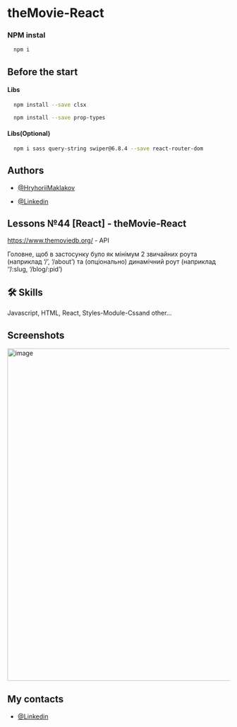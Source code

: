 # theMovie-React

### NPM instal

```bash
  npm i
```

## Before the start

#### Libs

```bash
  npm install --save clsx
```

```bash
  npm install --save prop-types
```

#### Libs(Optional)

```bash
  npm i sass query-string swiper@6.8.4 --save react-router-dom
```

## Authors

- [@HryhoriiMaklakov](https://github.com/GregoryMaklakov)

- [@Linkedin](https://www.linkedin.com/in/grigory-maklakov-331a641ba/)

## Lessons №44 [React] - theMovie-React

https://www.themoviedb.org/ - API

Головне, щоб в застосунку було як мінімум 2 звичайних роута (наприклад ‘/’, ‘/about’) та (опціонально) динамічний роут (наприклад ‘’/:slug, ‘/blog/:pid’)

## 🛠 Skills

Javascript, HTML, React, Styles-Module-Cssand other...

## Screenshots

<img width="752" alt="image" src="https://user-images.githubusercontent.com/105268946/230123852-3990b57a-7603-4002-ba12-f4ad59327de2.png">

## My contacts

- [@Linkedin](https://www.linkedin.com/in/grigory-maklakov-331a641ba/)
